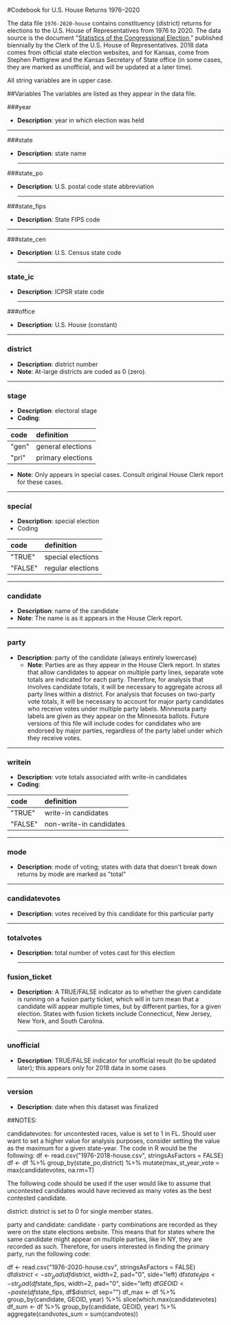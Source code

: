﻿#Codebook for U.S. House Returns 1976–2020

The data file `1976-2020-house` contains constituency (district) returns for elections to the U.S. House of Representatives from 1976 to 2020.  The data source is the document "[Statistics of the Congressional Election](https://history.house.gov/Institution/Election-Statistics/)," published biennially by the Clerk of the U.S. House of Representatives. 2018 data comes from official state election websites, and for Kansas, come from Stephen Pettigrew and the Kansas Secretary of State office (in some cases, they are marked as unofficial, and will be updated at a later time).

All string variables are in upper case. 

##Variables 
The variables are listed as they appear in the data file.  

###year

- **Description**: year in which election was held

---------------

###state

- **Description**: state name
  
  ---------------

###state_po

- **Description**: U.S. postal code state abbreviation
  
  ---------------

###state_fips

- **Description**: State FIPS code

----------------

###state_cen

- **Description**: U.S. Census state code
  
  ---------------

### state_ic

- **Description**: ICPSR state code
  
  --------------- 

###office

- **Description**: U.S. House (constant)

---------------

### district

- **Description**: district number
- ****Note****:    At-large districts are coded as 0 (zero).

---------------

### stage

- **Description**: electoral stage
- **Coding**: 

| code  | definition        |
|:----- |:----------------- |
| "gen" | general elections |
| "pri" | primary elections |

- **Note**: Only appears in special cases. Consult original House Clerk report for these cases.

----------------

### special

- **Description**: special election
- Coding  

| code    | definition        |
|:------- |:----------------- |
| "TRUE"  | special elections |
| "FALSE" | regular elections |

----------------

### candidate

- **Description**: name of the candidate
- **Note**: The name is as it appears in the House Clerk report.

----------------

### party

- **Description**: party of the candidate (always entirely lowercase)
  - **Note**: Parties are as they appear in the House Clerk report.  In states that allow candidates to appear on multiple party lines, separate vote totals are indicated for each party.  Therefore, for analysis that involves candidate totals, it will be necessary to aggregate across all party lines within a district.  For analysis that focuses on two-party vote totals, it will be necessary to account for major party candidates who receive votes under multiple party labels. Minnesota party labels are given as they appear on the Minnesota ballots. Future versions of this file will include codes for candidates who are endorsed by major parties, regardless of the party label under which they receive votes.

----------------

### writein

- **Description**: vote totals associated with write-in candidates
- **Coding**:

| code    | definition              |
|:------- |:----------------------- |
| "TRUE"  | write-in candidates     |
| "FALSE" | non-write-in candidates |

-----------------

### mode

- **Description**: mode of voting; states with data that doesn't break down returns by mode are marked as "total"

----------------

### candidatevotes

- **Description**: votes received by this candidate for this particular party

----------------

### totalvotes

- **Description**: total number of votes cast for this election
  
  ----------------

### fusion_ticket

- **Description**: A TRUE/FALSE indicator as to whether the given candidate is running on a fusion party ticket, which will in turn mean that a candidate will appear multiple times, but by different parties, for a given election. States with fusion tickets include Connecticut, New Jersey, New York, and South Carolina. 
  
  ----------------

### unofficial

- **Description**: TRUE/FALSE indicator for unofficial result (to be updated later); this appears only for 2018 data in some cases

----------------

### version

- **Description**: date when this dataset was finalized

##NOTES: 

candidatevotes: for uncontested races, value is set to 1 in FL. Should user want to set a higher value for analysis 
purposes, consider setting the value as the maximum for a given state-year. The code in R would be the following:
df <- read.csv("1976-2018-house.csv", stringsAsFactors = FALSE)
df <- df %>%
   group_by(state_po,district) %>%
   mutate(max_st_year_vote = max(candidatevotes, na.rm=T)

The following code should be used if the user would like to assume that uncontested candidates would have recieved
as many votes as the best contested candidate.

district: district is set to 0 for single member states. 

party and candidate: candidate - party combinations are recorded as they were on the state elections website. This
means that for states where the same candidate might appear on multiple parties, like in NY, they are recorded as
such. Therefore, for users interested in finding the primary party, run the following code: 

df <- read.csv("1976-2020-house.csv", stringsAsFactors = FALSE)
df$district <- str_pad(df$district, width=2, pad="0", side="left)
df$state_fips <- str_pad(df$state_fips, width=2, pad="0", side="left)
df$GEOID <- paste(df$state_fips, df$district, sep="")
df_max <- df %>%
   group_by(candidate, GEOID, year) %>%
   slice(which.max(candidatevotes)
df_sum <- df %>%
   group_by(candidate, GEOID, year) %>%
   aggregate(candvotes_sum = sum(candvotes))
